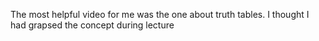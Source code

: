 The most helpful video for me was the one about truth tables. I thought I had grapsed the concept during lecture 
